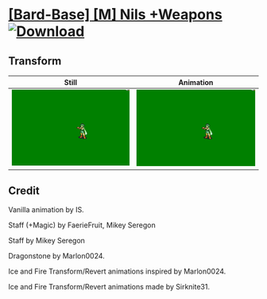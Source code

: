 # [\[Bard-Base\] \[M\] Nils +Weapons](./) [![Download](https://img.shields.io/badge/Download--red?style=social&logo=github)](https://minhaskamal.github.io/DownGit/#/home?url=https://github.com/Klokinator/FE-Repo/tree/main/Battle%20Animations%2FBards%2C%20Dancers%2C%20Suppliers%2C%20Misc%2F%5BBard-Base%5D%20%5BM%5D%20Nils%20%2BWeapons%2F8.%20Transform%20(Ice%20-%20Alt%20SFX))

## Transform

| Still | Animation |
| :---: | :-------: |
| ![Transform still](./Transform_000.png) | ![Transform](./Transform.gif) |

## Credit

Vanilla animation by IS.

Staff (+Magic) by FaerieFruit, Mikey Seregon

Staff by Mikey Seregon

Dragonstone by Marlon0024.

Ice and Fire Transform/Revert animations inspired by Marlon0024.

Ice and Fire Transform/Revert animations made by Sirknite31.
